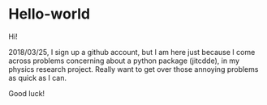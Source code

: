 # Hello-world

Hi!

2018/03/25, I sign up a github account, but I am here just because I come across problems concerning about a python package (jitcdde), in my physics research project.  Really want to get over those annoying problems as quick as I can.

Good luck!
